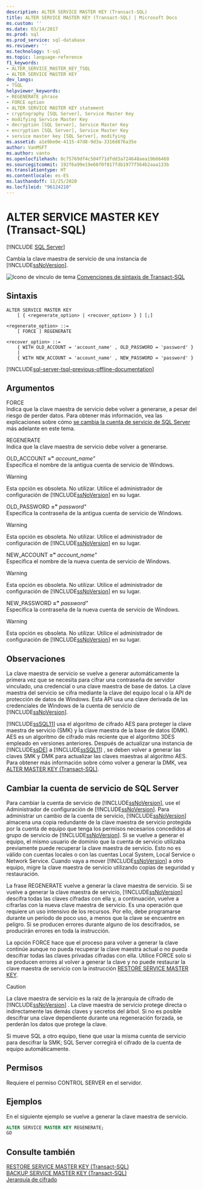 ```yaml
---
description: ALTER SERVICE MASTER KEY (Transact-SQL)
title: ALTER SERVICE MASTER KEY (Transact-SQL) | Microsoft Docs
ms.custom: ''
ms.date: 03/14/2017
ms.prod: sql
ms.prod_service: sql-database
ms.reviewer: ''
ms.technology: t-sql
ms.topic: language-reference
f1_keywords:
- ALTER_SERVICE_MASTER_KEY_TSQL
- ALTER SERVICE MASTER KEY
dev_langs:
- TSQL
helpviewer_keywords:
- REGENERATE phrase
- FORCE option
- ALTER SERVICE MASTER KEY statement
- cryptography [SQL Server], Service Master Key
- modifying Service Master Key
- decryption [SQL Server], Service Master Key
- encryption [SQL Server], Service Master Key
- service master key [SQL Server], modifying
ms.assetid: a1e9be0e-4115-47d8-9d3a-3316d876a35e
author: VanMSFT
ms.author: vanto
ms.openlocfilehash: 0c75769df4c504f71dfdd3a724648aea19b66460
ms.sourcegitcommit: 192f6a99e19e66f0f817fdb1977f564b2aaa133b
ms.translationtype: HT
ms.contentlocale: es-ES
ms.lasthandoff: 11/25/2020
ms.locfileid: "96124210"
---
```

# <a name="alter-service-master-key-transact-sql"></a>ALTER SERVICE MASTER KEY (Transact-SQL)
[!INCLUDE [SQL Server](../../includes/applies-to-version/sqlserver.md)]

  Cambia la clave maestra de servicio de una instancia de [!INCLUDE[ssNoVersion](../../includes/ssnoversion-md.md)].  
  
 ![Icono de vínculo de tema](../../database-engine/configure-windows/media/topic-link.gif "Icono de vínculo de tema") [Convenciones de sintaxis de Transact-SQL](../../t-sql/language-elements/transact-sql-syntax-conventions-transact-sql.md)  
  
## <a name="syntax"></a>Sintaxis  
  
```syntaxsql
ALTER SERVICE MASTER KEY   
    [ { <regenerate_option> | <recover_option> } ] [;]  
  
<regenerate_option> ::=  
    [ FORCE ] REGENERATE  
  
<recover_option> ::=  
    { WITH OLD_ACCOUNT = 'account_name' , OLD_PASSWORD = 'password' }  
    |      
    { WITH NEW_ACCOUNT = 'account_name' , NEW_PASSWORD = 'password' }  
```  
  

[!INCLUDE[sql-server-tsql-previous-offline-documentation](../../includes/sql-server-tsql-previous-offline-documentation.md)]

## <a name="arguments"></a>Argumentos
 FORCE  
 Indica que la clave maestra de servicio debe volver a generarse, a pesar del riesgo de perder datos. Para obtener más información, vea las explicaciones sobre cómo [se cambia la cuenta de servicio de SQL Server](#_changing) más adelante en este tema.  
  
 REGENERATE  
 Indica que la clave maestra de servicio debe volver a generarse.  
  
 OLD_ACCOUNT **="** _account_name_*_"_*  
 Especifica el nombre de la antigua cuenta de servicio de Windows.  
  
> [!WARNING]  
>  Esta opción es obsoleta. No utilizar. Utilice el administrador de configuración de [!INCLUDE[ssNoVersion](../../includes/ssnoversion-md.md)] en su lugar.  
  
 OLD_PASSWORD **="** _password_*_"_*  
 Especifica la contraseña de la antigua cuenta de servicio de Windows.  
  
> [!WARNING]  
>  Esta opción es obsoleta. No utilizar. Utilice el administrador de configuración de [!INCLUDE[ssNoVersion](../../includes/ssnoversion-md.md)] en su lugar.  
  
 NEW_ACCOUNT **="** _account_name_*_"_*  
 Especifica el nombre de la nueva cuenta de servicio de Windows.  
  
> [!WARNING]  
>  Esta opción es obsoleta. No utilizar. Utilice el administrador de configuración de [!INCLUDE[ssNoVersion](../../includes/ssnoversion-md.md)] en su lugar.  
  
 NEW_PASSWORD **="** _password_*_"_*  
 Especifica la contraseña de la nueva cuenta de servicio de Windows.  
  
> [!WARNING]  
>  Esta opción es obsoleta. No utilizar. Utilice el administrador de configuración de [!INCLUDE[ssNoVersion](../../includes/ssnoversion-md.md)] en su lugar.  
  
## <a name="remarks"></a>Observaciones  
 La clave maestra de servicio se vuelve a generar automáticamente la primera vez que se necesita para cifrar una contraseña de servidor vinculado, una credencial o una clave maestra de base de datos. La clave maestra del servicio se cifra mediante la clave del equipo local o la API de protección de datos de Windows. Esta API usa una clave derivada de las credenciales de Windows de la cuenta de servicio de [!INCLUDE[ssNoVersion](../../includes/ssnoversion-md.md)].  
  
 [!INCLUDE[ssSQL11](../../includes/sssql11-md.md)] usa el algoritmo de cifrado AES para proteger la clave maestra de servicio (SMK) y la clave maestra de la base de datos (DMK). AES es un algoritmo de cifrado más reciente que el algoritmo 3DES empleado en versiones anteriores. Después de actualizar una instancia de [!INCLUDE[ssDE](../../includes/ssde-md.md)] a [!INCLUDE[ssSQL11](../../includes/sssql11-md.md)] , se deben volver a generar las claves SMK y DMK para actualizar las claves maestras al algoritmo AES. Para obtener más información sobre cómo volver a generar la DMK, vea [ALTER MASTER KEY &#40;Transact-SQL&#41;](../../t-sql/statements/alter-master-key-transact-sql.md).  
  
##  <a name="changing-the-sql-server-service-account"></a><a name="_changing"></a> Cambiar la cuenta de servicio de SQL Server  
 Para cambiar la cuenta de servicio de [!INCLUDE[ssNoVersion](../../includes/ssnoversion-md.md)], use el Administrador de configuración de [!INCLUDE[ssNoVersion](../../includes/ssnoversion-md.md)]. Para administrar un cambio de la cuenta de servicio, [!INCLUDE[ssNoVersion](../../includes/ssnoversion-md.md)] almacena una copia redundante de la clave maestra de servicio protegida por la cuenta de equipo que tenga los permisos necesarios concedidos al grupo de servicio de [!INCLUDE[ssNoVersion](../../includes/ssnoversion-md.md)]. Si se vuelve a generar el equipo, el mismo usuario de dominio que la cuenta de servicio utilizaba previamente puede recuperar la clave maestra de servicio. Esto no es válido con cuentas locales o con las cuentas Local System, Local Service o Network Service. Cuando vaya a mover [!INCLUDE[ssNoVersion](../../includes/ssnoversion-md.md)] a otro equipo, migre la clave maestra de servicio utilizando copias de seguridad y restauración.  
  
 La frase REGENERATE vuelve a generar la clave maestra de servicio. Si se vuelve a generar la clave maestra de servicio, [!INCLUDE[ssNoVersion](../../includes/ssnoversion-md.md)] descifra todas las claves cifradas con ella y, a continuación, vuelve a cifrarlas con la nueva clave maestra de servicio. Es una operación que requiere un uso intensivo de los recursos. Por ello, debe programarse durante un período de poco uso, a menos que la clave se encuentre en peligro. Si se producen errores durante alguno de los descifrados, se producirán errores en toda la instrucción.  
  
 La opción FORCE hace que el proceso para volver a generar la clave continúe aunque no pueda recuperar la clave maestra actual o no pueda descifrar todas las claves privadas cifradas con ella. Utilice FORCE solo si se producen errores al volver a generar la clave y no puede restaurar la clave maestra de servicio con la instrucción [RESTORE SERVICE MASTER KEY](../../t-sql/statements/restore-service-master-key-transact-sql.md).  
  
> [!CAUTION]  
>  La clave maestra de servicio es la raíz de la jerarquía de cifrado de [!INCLUDE[ssNoVersion](../../includes/ssnoversion-md.md)] . La clave maestra de servicio protege directa o indirectamente las demás claves y secretos del árbol. Si no es posible descifrar una clave dependiente durante una regeneración forzada, se perderán los datos que protege la clave.  
  
 Si mueve SQL a otro equipo, tiene que usar la misma cuenta de servicio para descifrar la SMK; SQL Server corregirá el cifrado de la cuenta de equipo automáticamente.  
  
## <a name="permissions"></a>Permisos  
 Requiere el permiso CONTROL SERVER en el servidor.  
  
## <a name="examples"></a>Ejemplos  
 En el siguiente ejemplo se vuelve a generar la clave maestra de servicio.  
  
```sql  
ALTER SERVICE MASTER KEY REGENERATE;  
GO  
```  
  
## <a name="see-also"></a>Consulte también  
 [RESTORE SERVICE MASTER KEY &#40;Transact-SQL&#41;](../../t-sql/statements/restore-service-master-key-transact-sql.md)   
 [BACKUP SERVICE MASTER KEY &#40;Transact-SQL&#41;](../../t-sql/statements/backup-service-master-key-transact-sql.md)   
 [Jerarquía de cifrado](../../relational-databases/security/encryption/encryption-hierarchy.md)  
  
  
